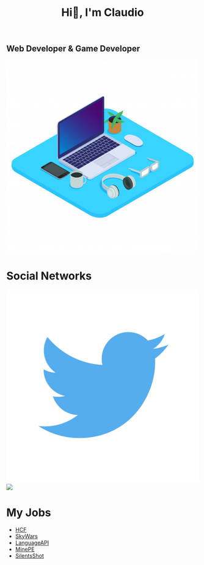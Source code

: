 <h1 align="center">Hi👋, I'm Claudio</h1>
<br />

## Web Developer & Game Developer

<img src="images/notebook-3d-32192-341.jpg"/>


# Social Networks
<a href="twitter.com/SrClau4"><img src="images/twitter.png" /></a>
<a href="twitter.com/SrClau4"><img src="images/discord.png" /></a>
<!-- - 💤 Always Tired

- 😩 I’m currently working on **NoobyMC**
- 💯 Fun fact: I always look for my own **solutions** / **definitions**

• I Dedicate Myself To

- PocketMine-MP (Software Minecraft Bedrock Edition)
- VideoGames-->

# My Jobs

- [HCF](https://github.com/SrClau/HCF)
- [SkyWars](https://github.com/SrClau/NOPOR)
- [LanguageAPI](https://github.com/SrClau/LanguageAPI)
- [MinePE](https://github.com/SrClau/MinePECPP)
- [SilentsShot](https://github.com/TEST/SilentsShotGame)
